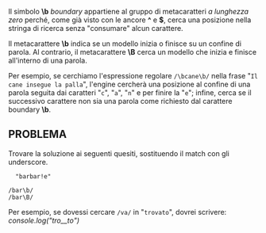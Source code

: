Il simbolo **\b** _boundary_ appartiene al gruppo di metacaratteri _a lunghezza zero_ perché, come già visto con le ancore **^** e **$**, cerca una posizione nella stringa di ricerca senza "consumare" alcun carattere.

Il metacarattere **\b** indica se un modello inizia o finisce su un confine di parola.
Al contrario, il metacarattere **\B** cerca un modello che inizia e finisce all'interno di una parola.

Per esempio, se cerchiamo l'espressione regolare `/\bcane\b/` nella frase "`Il cane insegue la palla`", l'engine cercherà una posizione al confine di una parola seguita dai caratteri "`c`", "`a`", "`n`" e per finire la "`e`"; infine, cerca se il successivo carattere non sia una parola come richiesto dal carattere boundary **\b**. 
 
## PROBLEMA

Trovare la soluzione ai seguenti quesiti, sostituendo il match con gli underscore.
```
  "barbar!e"

/bar\b/
/bar\B/
```

Per esempio, se dovessi cercare `/va/` in "`trovato`", dovrei scrivere:
_console.log("tro__to")_